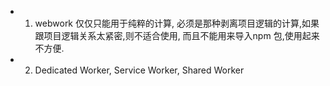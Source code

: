 

- 1. webwork 仅仅只能用于纯粹的计算, 必须是那种剥离项目逻辑的计算,如果跟项目逻辑关系太紧密,则不适合使用, 而且不能用来导入npm 包,使用起来不方便.
- 2. Dedicated Worker, Service Worker, Shared Worker
